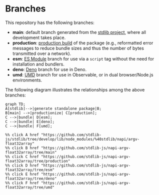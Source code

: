 <!--

@license Apache-2.0

Copyright (c) 2022 The Stdlib Authors.

Licensed under the Apache License, Version 2.0 (the "License");
you may not use this file except in compliance with the License.
You may obtain a copy of the License at

    http://www.apache.org/licenses/LICENSE-2.0

Unless required by applicable law or agreed to in writing, software
distributed under the License is distributed on an "AS IS" BASIS,
WITHOUT WARRANTIES OR CONDITIONS OF ANY KIND, either express or implied.
See the License for the specific language governing permissions and
limitations under the License.

-->

# Branches

This repository has the following branches:

-   **main**: default branch generated from the [stdlib project][stdlib-url], where all development takes place.
-   **production**: [production build][production-url] of the package (e.g., reformatted error messages to reduce bundle sizes and thus the number of bytes transmitted over a network).
-   **esm**: [ES Module][esm-url] branch for use via a `script` tag without the need for installation and bundlers.
-   **deno**: [Deno][deno-url] branch for use in Deno.
-   **umd**: [UMD][umd-url] branch for use in Observable, or in dual browser/Node.js environments.

The following diagram illustrates the relationships among the above branches:

```mermaid
graph TD;
A[stdlib]-->|generate standalone package|B;
B[main] -->|productionize| C[production];
C -->|bundle| D[esm];
C -->|bundle| E[deno];
C -->|bundle| F[umd];

%% click A href "https://github.com/stdlib-js/stdlib/tree/develop/lib/node_modules/%40stdlib/napi/argv-float32array"
%% click B href "https://github.com/stdlib-js/napi-argv-float32array/tree/main"
%% click C href "https://github.com/stdlib-js/napi-argv-float32array/tree/production"
%% click D href "https://github.com/stdlib-js/napi-argv-float32array/tree/esm"
%% click E href "https://github.com/stdlib-js/napi-argv-float32array/tree/deno"
%% click F href "https://github.com/stdlib-js/napi-argv-float32array/tree/umd"
```

[stdlib-url]: https://github.com/stdlib-js/stdlib/tree/develop/lib/node_modules/%40stdlib/napi/argv-float32array
[production-url]: https://github.com/stdlib-js/napi-argv-float32array/tree/production
[deno-url]: https://github.com/stdlib-js/napi-argv-float32array/tree/deno
[umd-url]: https://github.com/stdlib-js/napi-argv-float32array/tree/umd
[esm-url]: https://github.com/stdlib-js/napi-argv-float32array/tree/esm
